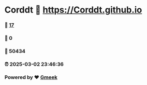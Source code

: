 # Corddt :link: https://Corddt.github.io 
### :page_facing_up: [17](https://Corddt.github.io/tag.html) 
### :speech_balloon: 0 
### :hibiscus: 50434 
### :alarm_clock: 2025-03-02 23:46:36 
### Powered by :heart: [Gmeek](https://github.com/Meekdai/Gmeek)
